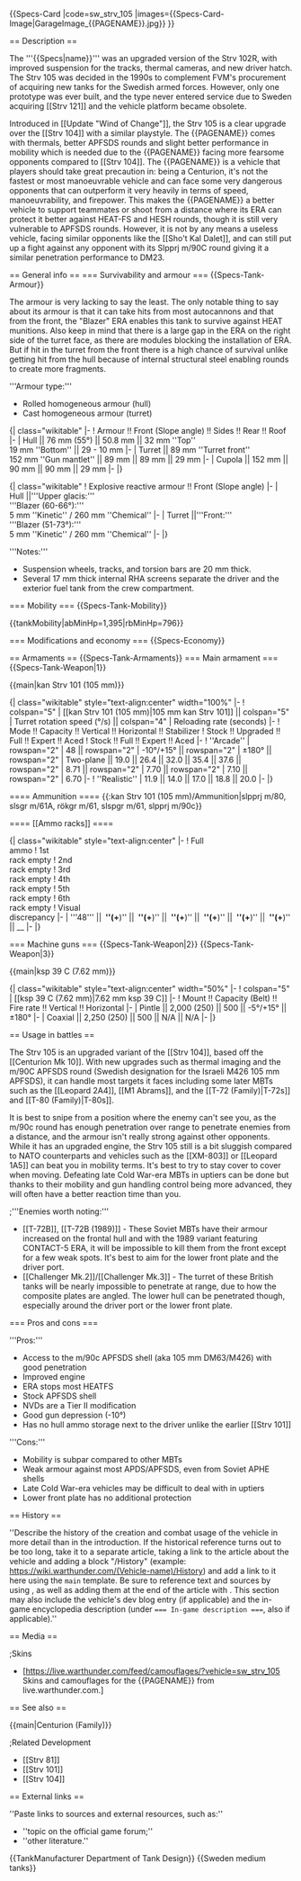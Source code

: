 {{Specs-Card
|code=sw_strv_105
|images={{Specs-Card-Image|GarageImage_{{PAGENAME}}.jpg}}
}}

== Description ==
<!-- ''In the description, the first part should be about the history of the creation and combat usage of the vehicle, as well as its key features. In the second part, tell the reader about the ground vehicle in the game. Insert a screenshot of the vehicle, so that if the novice player does not remember the vehicle by name, he will immediately understand what kind of vehicle the article is talking about.'' -->
The '''{{Specs|name}}''' was an upgraded version of the Strv 102R, with improved suspension for the tracks, thermal cameras, and new driver hatch. The Strv 105 was decided in the 1990s to complement FVM's procurement of acquiring new tanks for the Swedish armed forces. However, only one prototype was ever built, and the type never entered service due to Sweden acquiring [[Strv 121]] and the vehicle platform became obsolete.

Introduced in [[Update "Wind of Change"]], the Strv 105 is a clear upgrade over the [[Strv 104]] with a similar playstyle. The {{PAGENAME}} comes with thermals, better APFSDS rounds and slight better performance in mobility which is needed due to the {{PAGENAME}} facing more fearsome opponents compared to [[Strv 104]]. The {{PAGENAME}} is a vehicle that players should take great precaution in: being a Centurion, it's not the fastest or most manoeuvrable vehicle and can face some very dangerous opponents that can outperform it very heavily in terms of speed, manoeuvrability, and firepower. This makes the {{PAGENAME}} a better vehicle to support teammates or shoot from a distance where its ERA can protect it better against HEAT-FS and HESH rounds, though it is still very vulnerable to APFSDS rounds. However, it is not by any means a useless vehicle, facing similar opponents like the [[Sho't Kal Dalet]], and can still put up a fight against any opponent with its Slpprj m/90C round giving it a similar penetration performance to DM23.

== General info ==
=== Survivability and armour ===
{{Specs-Tank-Armour}}
<!-- ''Describe armour protection. Note the most well protected and key weak areas. Appreciate the layout of modules as well as the number and location of crew members. Is the level of armour protection sufficient, is the placement of modules helpful for survival in combat? If necessary use a visual template to indicate the most secure and weak zones of the armour.'' -->
The armour is very lacking to say the least. The only notable thing to say about its armour is that it can take hits from most autocannons and that from the front, the "Blazer" ERA enables this tank to survive against HEAT munitions. Also keep in mind that there is a large gap in the ERA on the right side of the turret face, as there are modules blocking the installation of ERA. But if hit in the turret from the front there is a high chance of survival unlike getting hit from the hull because of internal structural steel enabling rounds to create more fragments.

'''Armour type:'''
* Rolled homogeneous armour (hull)
* Cast homogeneous armour (turret)

{| class="wikitable"
|-
! Armour !! Front (Slope angle) !! Sides !! Rear !! Roof
|-
| Hull || 76 mm (55°) || 50.8 mm || 32 mm ''Top'' <br> 19 mm ''Bottom'' || 29 - 10 mm
|-
| Turret || 89 mm ''Turret front'' <br> 152 mm ''Gun mantlet'' || 89 mm || 89 mm || 29 mm
|-
| Cupola || 152 mm || 90 mm || 90 mm || 29 mm
|-
|}

{| class="wikitable"
! Explosive reactive armour !! Front (Slope angle)
|-
| Hull ||'''Upper glacis:''' <br> '''Blazer (60-66°):''' <br> 5 mm ''Kinetic'' / 260 mm ''Chemical''
|-
| Turret ||'''Front:'''<br> '''Blazer (51-73°):''' <br> 5 mm ''Kinetic'' / 260 mm ''Chemical''
|-
|}

'''Notes:'''

* Suspension wheels, tracks, and torsion bars are 20 mm thick.
* Several 17 mm thick internal RHA screens separate the driver and the exterior fuel tank from the crew compartment.

=== Mobility ===
{{Specs-Tank-Mobility}}
<!-- ''Write about the mobility of the ground vehicle. Estimate the specific power and manoeuvrability, as well as the maximum speed forwards and backwards.'' -->

{{tankMobility|abMinHp=1,395|rbMinHp=796}}

=== Modifications and economy ===
{{Specs-Economy}}

== Armaments ==
{{Specs-Tank-Armaments}}
=== Main armament ===
{{Specs-Tank-Weapon|1}}
<!-- ''Give the reader information about the characteristics of the main gun. Assess its effectiveness in a battle based on the reloading speed, ballistics and the power of shells. Do not forget about the flexibility of the fire, that is how quickly the cannon can be aimed at the target, open fire on it and aim at another enemy. Add a link to the main article on the gun: <code><nowiki>{{main|Name of the weapon}}</nowiki></code>. Describe in general terms the ammunition available for the main gun. Give advice on how to use them and how to fill the ammunition storage.'' -->
{{main|kan Strv 101 (105 mm)}}

{| class="wikitable" style="text-align:center" width="100%"
|-
! colspan="5" | [[kan Strv 101 (105 mm)|105 mm kan Strv 101]] || colspan="5" | Turret rotation speed (°/s) || colspan="4" | Reloading rate (seconds)
|-
! Mode !! Capacity !! Vertical !! Horizontal !! Stabilizer
! Stock !! Upgraded !! Full !! Expert !! Aced
! Stock !! Full !! Expert !! Aced
|-
! ''Arcade''
| rowspan="2" | 48 || rowspan="2" | -10°/+15° || rowspan="2" | ±180° || rowspan="2" | Two-plane || 19.0 || 26.4 || 32.0 || 35.4 || 37.6 || rowspan="2" | 8.71 || rowspan="2" | 7.70 || rowspan="2" | 7.10 || rowspan="2" | 6.70
|-
! ''Realistic''
| 11.9 || 14.0 || 17.0 || 18.8 || 20.0
|-
|}

==== Ammunition ====
{{:kan Strv 101 (105 mm)/Ammunition|slpprj m/80, slsgr m/61A, rökgr m/61, slspgr m/61, slpprj m/90c}}

==== [[Ammo racks]] ====
<!-- [[File:Ammoracks_{{PAGENAME}}.png|right|thumb|x250px|[[Ammo racks]] of the {{PAGENAME}}]] -->
<!-- '''Last updated:''' -->
{| class="wikitable" style="text-align:center"
|-
! Full<br>ammo
! 1st<br>rack empty
! 2nd<br>rack empty
! 3rd<br>rack empty
! 4th<br>rack empty
! 5th<br>rack empty
! 6th<br>rack empty
! Visual<br>discrepancy
|-
| '''48''' || __&nbsp;''(+__)'' || __&nbsp;''(+__)'' || __&nbsp;''(+__)'' || __&nbsp;''(+__)'' || __&nbsp;''(+__)'' || __&nbsp;''(+__)'' || __
|-
|}

=== Machine guns ===
{{Specs-Tank-Weapon|2}}
{{Specs-Tank-Weapon|3}}
<!-- ''Offensive and anti-aircraft machine guns not only allow you to fight some aircraft but also are effective against lightly armoured vehicles. Evaluate machine guns and give recommendations on its use.'' -->
{{main|ksp 39 C (7.62 mm)}}

{| class="wikitable" style="text-align:center" width="50%"
|-
! colspan="5" | [[ksp 39 C (7.62 mm)|7.62 mm ksp 39 C]]
|-
! Mount !! Capacity (Belt) !! Fire rate !! Vertical !! Horizontal
|-
| Pintle || 2,000 (250) || 500 || -5°/+15° || ±180°
|-
| Coaxial || 2,250 (250) || 500 || N/A || N/A
|-
|}

== Usage in battles ==
<!-- ''Describe the tactics of playing in the vehicle, the features of using vehicles in the team and advice on tactics. Refrain from creating a "guide" - do not impose a single point of view but instead give the reader food for thought. Describe the most dangerous enemies and give recommendations on fighting them. If necessary, note the specifics of the game in different modes (AB, RB, SB).'' -->
The Strv 105 is an upgraded variant of the [[Strv 104]], based off the [[Centurion Mk 10]]. With new upgrades such as thermal imaging and the m/90C APFSDS round (Swedish designation for the Israeli M426 105 mm APFSDS), it can handle most targets it faces including some later MBTs such as the [[Leopard 2A4]], [[M1 Abrams]], and the [[T-72 (Family)|T-72s]] and [[T-80 (Family)|T-80s]].

It is best to snipe from a position where the enemy can't see you, as the m/90c round has enough penetration over range to penetrate enemies from a distance, and the armour isn't really strong against other opponents. While it has an upgraded engine, the Strv 105 still is a bit sluggish compared to NATO counterparts and vehicles such as the [[XM-803]] or [[Leopard 1A5]] can beat you in mobility terms. It's best to try to stay cover to cover when moving. Defeating late Cold War-era MBTs in uptiers can be done but thanks to their mobility and gun handling control being more advanced, they will often have a better reaction time than you.

;'''Enemies worth noting:'''

* [[T-72B]], [[T-72B (1989)]] - These Soviet MBTs have their armour increased on the frontal hull and with the 1989 variant featuring CONTACT-5 ERA, it will be impossible to kill them from the front except for a few weak spots. It's best to aim for the lower front plate and the driver port.
* [[Challenger Mk.2]]/[[Challenger Mk.3]] - The turret of these British tanks will be nearly impossible to penetrate at range, due to how the composite plates are angled. The lower hull can be penetrated though, especially around the driver port or the lower front plate.

=== Pros and cons ===
<!-- ''Summarise and briefly evaluate the vehicle in terms of its characteristics and combat effectiveness. Mark its pros and cons in a bulleted list. Try not to use more than 6 points for each of the characteristics. Avoid using categorical definitions such as "bad", "good" and the like - use substitutions with softer forms such as "inadequate" and "effective".'' -->

'''Pros:'''

* Access to the m/90c APFSDS shell (aka 105 mm DM63/M426) with good penetration
* Improved engine
* ERA stops most HEATFS
* Stock APFSDS shell
* NVDs are a Tier II modification
* Good gun depression (-10°)
* Has no hull ammo storage next to the driver unlike the earlier [[Strv 101]]

'''Cons:'''

* Mobility is subpar compared to other MBTs
* Weak armour against most APDS/APFSDS, even from Soviet APHE shells
* Late Cold War-era vehicles may be difficult to deal with in uptiers
* Lower front plate has no additional protection

== History ==
<!-- ''Describe the history of the creation and combat usage of the vehicle in more detail than in the introduction. If the historical reference turns out to be too long, take it to a separate article, taking a link to the article about the vehicle and adding a block "/History" (example: <nowiki>https://wiki.warthunder.com/(Vehicle-name)/History</nowiki>) and add a link to it here using the <code>main</code> template. Be sure to reference text and sources by using <code><nowiki><ref></ref></nowiki></code>, as well as adding them at the end of the article with <code><nowiki><references /></nowiki></code>. This section may also include the vehicle's dev blog entry (if applicable) and the in-game encyclopedia description (under <code><nowiki>=== In-game description ===</nowiki></code>, also if applicable).'' -->
''Describe the history of the creation and combat usage of the vehicle in more detail than in the introduction. If the historical reference turns out to be too long, take it to a separate article, taking a link to the article about the vehicle and adding a block "/History" (example: <nowiki>https://wiki.warthunder.com/(Vehicle-name)/History</nowiki>) and add a link to it here using the <code>main</code> template. Be sure to reference text and sources by using <code><nowiki><ref></ref></nowiki></code>, as well as adding them at the end of the article with <code><nowiki><references /></nowiki></code>. This section may also include the vehicle's dev blog entry (if applicable) and the in-game encyclopedia description (under <code><nowiki>=== In-game description ===</nowiki></code>, also if applicable).''

== Media ==
<!-- ''Excellent additions to the article would be video guides, screenshots from the game, and photos.'' -->

;Skins

* [https://live.warthunder.com/feed/camouflages/?vehicle=sw_strv_105 Skins and camouflages for the {{PAGENAME}} from live.warthunder.com.]

== See also ==
<!-- ''Links to the articles on the War Thunder Wiki that you think will be useful for the reader, for example:''
* ''reference to the series of the vehicles;''
* ''links to approximate analogues of other nations and research trees.'' -->
{{main|Centurion (Family)}}

;Related Development

* [[Strv 81]]
* [[Strv 101]]
* [[Strv 104]]

== External links ==
<!-- ''Paste links to sources and external resources, such as:''
* ''topic on the official game forum;''
* ''other literature.'' -->
''Paste links to sources and external resources, such as:''

* ''topic on the official game forum;''
* ''other literature.''

{{TankManufacturer Department of Tank Design}}
{{Sweden medium tanks}}